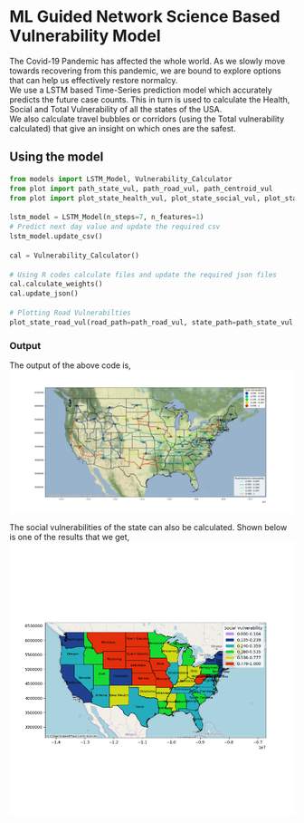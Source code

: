 # ML Guided Network Science Based Vulnerability Model
The Covid-19 Pandemic has affected the whole world. As we slowly move towards recovering from this pandemic, we are bound to explore options that can help us effectively restore normalcy. 
<br />We use a LSTM based Time-Series prediction model which accurately predicts the future case counts. This in turn is used to calculate the Health, Social and Total Vulnerability of all the states of the USA. 
<br /> We also calculate travel bubbles or corridors (using the Total vulnerability calculated) that give an insight on which ones are the safest.  

## Using the model
```python
from models import LSTM_Model, Vulnerability_Calculator
from plot import path_state_vul, path_road_vul, path_centroid_vul
from plot import plot_state_health_vul, plot_state_social_vul, plot_state_road_vul

lstm_model = LSTM_Model(n_steps=7, n_features=1)
# Predict next day value and update the required csv
lstm_model.update_csv()

cal = Vulnerability_Calculator()

# Using R codes calculate files and update the required json files
cal.calculate_weights()
cal.update_json()

# Plotting Road Vulnerabilties
plot_state_road_vul(road_path=path_road_vul, state_path=path_state_vul, centroid_path=path_centroid_vul)
```
### Output
The output of the above code is, 
![Road Vulnerabilities](images/road_vul.png)

The social vulnerabilities of the state can also be calculated. Shown below is one of the results that we get,
![Social Vulnerabilities](images/social_vul.png)